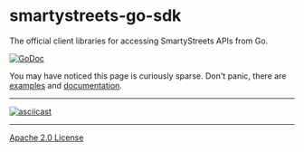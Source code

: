 # smartystreets-go-sdk

The official client libraries for accessing SmartyStreets APIs from Go.

[![GoDoc](https://godoc.org/github.com/smartystreets/smartystreets-go-sdk?status.png)](http://godoc.org/github.com/smartystreets/smartystreets-go-sdk)

You may have noticed this page is curiously sparse. Don't panic, there are [examples](/examples) and [documentation](https://godoc.org/github.com/smartystreets/smartystreets-go-sdk).

---

[![asciicast](https://asciinema.org/a/153483.png)](https://asciinema.org/a/153483)

---

[Apache 2.0 License](LICENSE.md)
